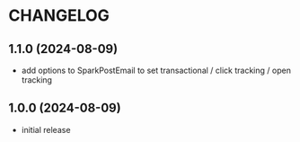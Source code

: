 CHANGELOG
=========

1.1.0 (2024-08-09)
------------------

* add options to SparkPostEmail to set transactional / click tracking / open tracking

1.0.0 (2024-08-09)
------------------

* initial release
